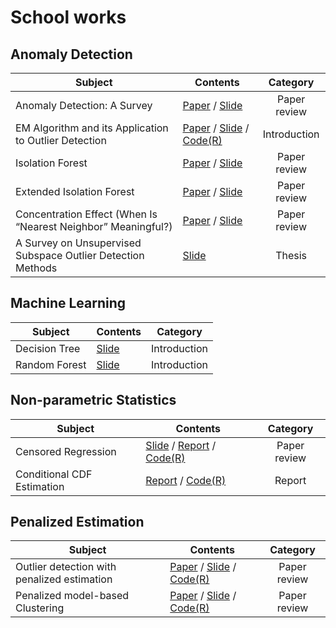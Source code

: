 # School works

## Anomaly Detection
| Subject | Contents | Category |
|--------------------------------------------------------------------|---------------------------------------------------------|:--------------------------------:|
| Anomaly Detection: A Survey | [Paper](https://dl.acm.org/doi/abs/10.1145/1541880.1541882?casa_token=AhAM7kPGwb8AAAAA:Cc_Pk7rnGW87kcbwNDnkQ4eEChAof1XQBG1F4Na3O-9pcAHTR8P3IEjyLmEwnMc85q7z44Zt6Zha) / [Slide](Seminar/5_Survey_on_AnomalyDetection.pdf) | Paper review |
| EM Algorithm and its Application to Outlier Detection | [Paper](https://rss.onlinelibrary.wiley.com/doi/abs/10.1111/j.2517-6161.1977.tb01600.x) / [Slide](Seminar/6_EM_Algorithm.pdf) / [Code(R)](https://rpubs.com/JayAhn/650433) | Introduction | 
| Isolation Forest | [Paper](https://ieeexplore.ieee.org/abstract/document/4781136) / [Slide](Seminar/3_IsolationForest.pdf) | Paper review |
| Extended Isolation Forest | [Paper](https://ieeexplore.ieee.org/abstract/document/8888179) / [Slide](Seminar/4_Extended_IsolationForest.pdf)      | Paper review |
| Concentration Effect (When Is “Nearest Neighbor” Meaningful?) | [Paper](https://link.springer.com/chapter/10.1007/3-540-49257-7_15) / [Slide](Seminar/7_Concentration_Effect.pdf) | Paper review |
| A Survey on Unsupervised Subspace Outlier Detection Methods | [Slide](Seminar/9_[Thesis]A_Survey_on_Unsupervised_Subspace_OutlierDetection_Methods_for_HighDimensional_Data.pdf)       | Thesis |

## Machine Learning
| Subject | Contents | Category |
|--------------------------------------------------------------------|---------------------------------------------------------|:--------------------------------:|
| Decision Tree | [Slide](Seminar/1_Decision_Tree.pdf) | Introduction |
| Random Forest | [Slide](Seminar/2_RandomForest.pdf) | Introduction |

## Non-parametric Statistics
| Subject | Contents | Category |
|--------------------------------------------------------------------|---------------------------------------------------------|:--------------------------------:|
| Censored Regression | [Slide](Seminar/8_Censored_Regression.pdf) / [Report](Nonparametric_Estimation/Censored_Regression/Report.pdf) / [Code(R)](Nonparametric_Estimation/Censored_Regression/Censored_Regression.R) | Paper review |
| Conditional CDF Estimation | [Report](Nonparametric_Estimation/Conditional_CDF_Estimation/Report.pdf) / [Code(R)](Nonparametric_Estimation/Conditional_CDF_Estimation/Conditional_CDF_Est.R) | Report |

## Penalized Estimation
| Subject | Contents | Category |
|--------------------------------------------------------------------|---------------------------------------------------------|:--------------------------------:|
| Outlier detection with penalized estimation | [Paper](Penalized_Estimation/Logistic_Outlier_Detection/Original_Paper.pdf) / [Slide](Penalized_Estimation/Logistic_Outlier_Detection/Slide.pdf) / [Code(R)](https://rpubs.com/JayAhn/962669) | Paper review|
| Penalized model-based Clustering | [Paper](Penalized_Estimation/Penalized_Clustering/Original_Paper.pdf) / [Slide](Penalized_Estimation/Penalized_Clustering/Slide.pdf) / [Code(R)](https://rpubs.com/JayAhn/962674) | Paper review |